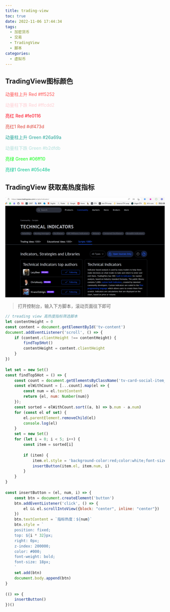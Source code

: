 ```yaml
---
title: trading-view
toc: true
date: 2022-11-06 17:44:34
tags:
  - 加密货币
  - 交易
  - TradingView
  - 脚本
categories:	
  - 虚拟币
---
```






## TradingView图标颜色



<font color="#ff5252">动量柱上升 Red #ff5252 </font>

<font color="#ffcdd2">动量柱下跌 Red #ffcdd2 </font>

<font color="#fe0116">亮红 Red #fe0116 </font>

<font color="#df473d">亮红1 Red #df473d </font>

<font color='#26a69a'>动量柱上升 Green #26a69a </font>

<font color='#b2dfdb'>动量柱下跌 Green #b2dfdb </font>

<font color='#06ff10'>亮绿 Green #06ff10 </font>

<font color='#05c48e'> 亮绿1 Green #05c48e </font>



## TradingView 获取高热度指标

![image-20230131141904944](trading-view/image-20230131141904944.png)

> 打开控制台，输入下方脚本，滚动页面往下即可

```js
// treading view 高热度指标筛选脚本
let contentHeight = 0
const content = document.getElementById('tv-content')
document.addEventListener('scroll', () => {
    if (content.clientHeight !== contentHeight) {
        findTop5Hot()
        contentHeight = content.clientHeight
    }
})

let set = new Set()
const findTop5Hot = () => {
    const count = document.getElementsByClassName('tv-card-social-item__count');
    const elWithCount = [...count].map(el => {
        const num = el.textContent
        return {el, num: Number(num)}
    });
    const sorted = elWithCount.sort((a, b) => b.num - a.num)
    for (const el of set) {
        el.parentElement.removeChild(el)
        console.log(el)
    }
    set = new Set()
    for (let i = 0; i < 5; i++) {
        const item = sorted[i]

        if (item) {
            item.el.style = 'background-color:red;color:white;font-size:16px;font-weight:bold;'
            insertButton(item.el, item.num, i)
        }
    }
}

const insertButton = (el, num, i) => {
    const btn = document.createElement('button')
    btn.addEventListener('click', () => {
        el && el.scrollIntoView({block: "center", inline: "center"})
    })
    btn.textContent = `指标热度：${num}`
    btn.style = `
    position: fixed;
    top: ${i * 32}px;
    right: 0px;
    z-index: 200000;
    color: #000;
    font-weight: bold;
    font-size: 18px;
    `
    set.add(btn)
    document.body.append(btn)
}

(() => {
    insertButton()
})()
```



